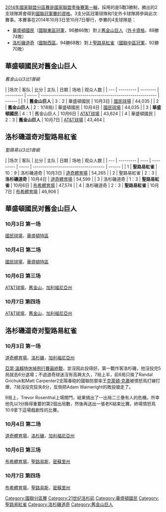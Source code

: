 [2014年](../Page/2014年美國職棒大聯盟球季.md "wikilink")[國家聯盟分區賽是](https://zh.wikipedia.org/wiki/國家聯盟分區賽 "wikilink")[國家聯盟季後賽第一輪](https://zh.wikipedia.org/wiki/國家聯盟 "wikilink")，採用的是5戰3勝制，勝出的2支球隊將會得到[國聯冠軍賽的資格](../Page/2014年國家聯盟冠軍賽.md "wikilink")。3支分區冠軍球隊和1支外卡球隊將參與此次賽事。本賽事在2014年10月3日至10月7日舉行，參賽的4支球隊是：

  - [華盛頓國民](../Page/華盛頓國民.md "wikilink")（[國聯東區冠軍](../Page/國家聯盟東區.md "wikilink")，96勝66敗）對上[舊金山巨人](../Page/舊金山巨人.md "wikilink")（[外卡資格](https://zh.wikipedia.org/wiki/外卡 "wikilink")，88勝74敗）
  - [洛杉磯道奇](https://zh.wikipedia.org/wiki/洛杉磯道奇 "wikilink")（[國聯西區](../Page/國家聯盟西區.md "wikilink")，94勝68敗）對上[聖路易紅雀](../Page/聖路易紅雀.md "wikilink")（[國聯中區冠軍](../Page/國家聯盟中區.md "wikilink")，92勝70敗）

## 華盛頓國民对舊金山巨人

*舊金山以3比1晉級*

| |场次 | 客队        | 比分       | 主队        | 日期    | 场地                                                         | 观众人数   |
| --- | --------- | -------- | --------- | ----- | ---------------------------------------------------------- | ------ |
| 1   | **舊金山巨人** | 3：2      | 華盛頓國民     | 10月3日 | [國民球場](https://zh.wikipedia.org/wiki/國民球場 "wikilink")      | 44,035 |
| 2   | **舊金山巨人** | 2：1(18局) | 華盛頓國民     | 10月4日 | [國民球場](https://zh.wikipedia.org/wiki/國民球場 "wikilink")      | 44,035 |
| 3   | **華盛頓國民** | 4：1      | 舊金山巨人     | 10月6日 | [AT\&T球場](https://zh.wikipedia.org/wiki/AT&T球場 "wikilink") | 43,624 |
| 4   | 華盛頓國民     | 2：3      | **舊金山巨人** | 10月7日 | [AT\&T球場](https://zh.wikipedia.org/wiki/AT&T球場 "wikilink") | 43,464 |

## 洛杉磯道奇对聖路易紅雀

*聖路易以3比1晉級*

| |场次 | 客队        | 比分   | 主队        | 日期    | 场地                                   | 观众人数   |
| --- | --------- | ---- | --------- | ----- | ------------------------------------ | ------ |
| 1   | **聖路易紅雀** | 10：9 | 洛杉磯道奇     | 10月3日 | [道奇體育場](../Page/道奇體育場.md "wikilink") | 54,265 |
| 2   | 聖路易紅雀     | 2：3  | **洛杉磯道奇** | 10月4日 | [道奇體育場](../Page/道奇體育場.md "wikilink") | 54,599 |
| 3   | 洛杉磯道奇     | 1：3  | **聖路易紅雀** | 10月6日 | [布希體育場](../Page/布希體育場.md "wikilink") | 47,574 |
| 4   | 洛杉磯道奇     | 2：3  | **聖路易紅雀** | 10月7日 | [布希體育場](../Page/布希體育場.md "wikilink") | 46,906 |

## 華盛頓國民对舊金山巨人

### 10月3日 第一场

[國民球場](https://zh.wikipedia.org/wiki/國民球場 "wikilink")，[華盛頓特區](https://zh.wikipedia.org/wiki/華盛頓特區 "wikilink")

### 10月4日 第二场

[國民球場](https://zh.wikipedia.org/wiki/國民球場 "wikilink")，[華盛頓特區](https://zh.wikipedia.org/wiki/華盛頓特區 "wikilink")

### 10月6日 第三场

[AT\&T球場](https://zh.wikipedia.org/wiki/AT&T球場 "wikilink")，[舊金山](https://zh.wikipedia.org/wiki/舊金山 "wikilink")，[加利福尼亞州](https://zh.wikipedia.org/wiki/加利福尼亞州 "wikilink")

### 10月7日 第四场

[AT\&T球場](https://zh.wikipedia.org/wiki/AT&T球場 "wikilink")，[舊金山](https://zh.wikipedia.org/wiki/舊金山 "wikilink")，[加利福尼亞州](https://zh.wikipedia.org/wiki/加利福尼亞州 "wikilink")

## 洛杉磯道奇对聖路易紅雀

### 10月3日 第一场

[道奇體育場](../Page/道奇體育場.md "wikilink")，[洛杉磯](https://zh.wikipedia.org/wiki/洛杉磯 "wikilink")，[加利福尼亞州](https://zh.wikipedia.org/wiki/加利福尼亞州 "wikilink")

[亞當·溫賴特休掉例行賽最終戰](https://zh.wikipedia.org/wiki/亞當·溫賴特 "wikilink")，並沒因此投得好。第一戰作客洛杉磯，他沒投完5局就丟6分退場；不過道奇球迷沒有高興太久，7局上半，前6局只挨了Randal
Grichuk和Matt
Carpenter2支陽春砲的國聯防禦率王[克萊頓·克蕭](../Page/克萊頓·克蕭.md "wikilink")被憤怒鳥打線打爆，7局沒投完狂失8分，反倒把Adam
Wainwright的敗投搶走了。

9局上，Trevor
Rosenthal上場關門，結果搞出了一出局二三壘有人的危機。所幸他先以1分換得重要的第2個出局數，然後再送出一張老K結束比賽。終場憤怒鳥10:9拿下這場戲劇性的比賽。

### 10月4日 第二场

[道奇體育場](../Page/道奇體育場.md "wikilink")，[洛杉磯](https://zh.wikipedia.org/wiki/洛杉磯 "wikilink")，[加利福尼亞州](https://zh.wikipedia.org/wiki/加利福尼亞州 "wikilink")

### 10月6日 第三场

[布希體育場](../Page/布希體育場.md "wikilink")，[聖路易斯](https://zh.wikipedia.org/wiki/聖路易斯 "wikilink")，[密蘇里州](../Page/密蘇里州.md "wikilink")

### 10月7日 第四场

[布希體育場](../Page/布希體育場.md "wikilink")，[聖路易斯](https://zh.wikipedia.org/wiki/聖路易斯 "wikilink")，[密蘇里州](../Page/密蘇里州.md "wikilink")

[Category:國聯分區賽](https://zh.wikipedia.org/wiki/Category:國聯分區賽 "wikilink")
[Category:21世纪洛杉矶](https://zh.wikipedia.org/wiki/Category:21世纪洛杉矶 "wikilink")
[Category:華盛頓國民](https://zh.wikipedia.org/wiki/Category:華盛頓國民 "wikilink")
[Category:聖路易紅雀](https://zh.wikipedia.org/wiki/Category:聖路易紅雀 "wikilink")
[Category:洛杉磯道奇](https://zh.wikipedia.org/wiki/Category:洛杉磯道奇 "wikilink")
[Category:舊金山巨人](https://zh.wikipedia.org/wiki/Category:舊金山巨人 "wikilink")